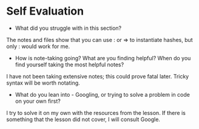 # Self Evaluation

- What did you struggle with in this section?

The notes and files show that you can use : or => to instantiate hashes,
but only : would work for me.

- How is note-taking going? What are you finding helpful? When do you find yourself taking the most helpful notes?

I have not been taking extensive notes; this could prove fatal later. Tricky syntax
will be worth notating.

- What do you lean into - Googling, or trying to solve a problem in code on your own first?

I try to solve it on my own with the resources from the lesson. If there is something that
the lesson did not cover, I will consult Google.
